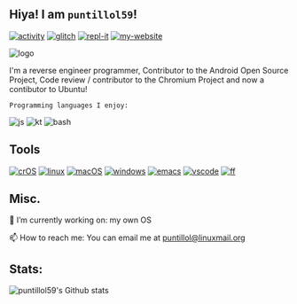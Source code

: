 ## Hiya! I am `puntillol59`!

[![activity](https://img.shields.io/static/v1?label=Account&message=Active&color=blue&style=plastic&logo=Git)](https://gitmemory.com/puntillol59)
[![glitch](https://img.shields.io/badge/Glitch-%40puntillol59-ff69b4?style=plastic&logo=glitch)](https://glitch.com/@puntillol59)
[![repl-it](https://img.shields.io/badge/repl.it-%40LucasPuntillo-lightgrey?style=plastic&logo=repl.it)](http://repl.it/@LucasPuntillo)
[![my-website](https://img.shields.io/badge/Website:-Online-blueviolet?style=plastic&logo=internet-explorer)](http://puntillol59.ml)

![logo](https://i.imgur.com/jAYaz7t.png)

I'm a reverse engineer programmer, Contributor to the Android Open Source Project, Code review / contributor to the Chromium Project and now a contibutor to Ubuntu!

    Programming languages I enjoy: 

![js](https://img.shields.io/badge/*-Javascript-yellow?style=plastic&logo=javascript)
![kt](https://img.shields.io/badge/*-Kotlin-blue?style=plastic&logo=kotlin)
![bash](https://img.shields.io/badge/*-bash-lightgrey?style=plastic&logo=gnu-bash)

## Tools

[![crOS](https://img.shields.io/badge/OS:-chromeOS-informational?style=plastic&logo=google-chrome)](https://www.google.com/chromebook/)
[![linux](https://img.shields.io/badge/OS:-Linux-yellow?style=plastic&logo=linux)](https://ubuntu.com/)
[![macOS](https://img.shields.io/badge/OS:-macOS%20Mojave-lightgrey?style=plastic&logo=macos)](https://support.apple.com/en-ca/macos)
[![windows](https://img.shields.io/badge/OS:-Windows-9cf?style=plastic&logo=windows)](https://www.microsoft.com/en-ca/windows)
[![emacs](https://img.shields.io/badge/Editor:-Emacs-blueviolet?style=plastic&logo=gnu-emacs)](https://www.gnu.org/software/emacs/)
[![vscode](https://img.shields.io/badge/Editor:-VScode-blue?style=plastic&logo=visual-studio-code)](https://code.visualstudio.com/)
[![ff](https://img.shields.io/badge/Browser:-Firefox%20Beta-orange?style=plastic&logo=firefox-browser)](https://www.mozilla.org/en-CA/firefox/channel/desktop/)

## Misc.

🔭 I’m currently working on: my own OS

📫 How to reach me: You can email me at puntillol@linuxmail.org

## Stats:

![puntillol59's Github stats](https://github-readme-stats.vercel.app/api?username=puntillol59&show_icons=true&theme=tokyonight)
